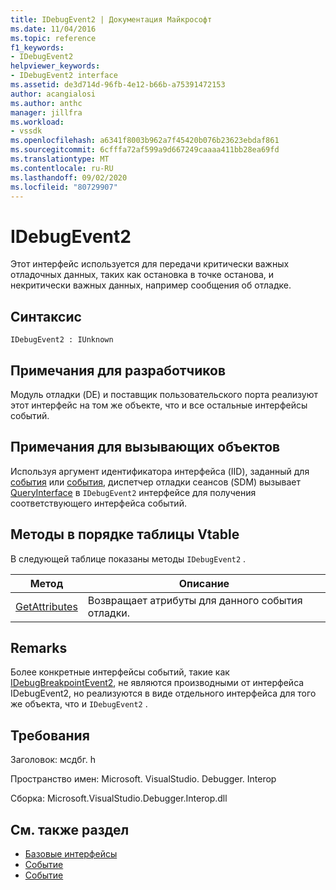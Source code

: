 ```yaml
---
title: IDebugEvent2 | Документация Майкрософт
ms.date: 11/04/2016
ms.topic: reference
f1_keywords:
- IDebugEvent2
helpviewer_keywords:
- IDebugEvent2 interface
ms.assetid: de3d714d-96fb-4e12-b66b-a75391472153
author: acangialosi
ms.author: anthc
manager: jillfra
ms.workload:
- vssdk
ms.openlocfilehash: a6341f8003b962a7f45420b076b23623ebdaf861
ms.sourcegitcommit: 6cfffa72af599a9d667249caaaa411bb28ea69fd
ms.translationtype: MT
ms.contentlocale: ru-RU
ms.lasthandoff: 09/02/2020
ms.locfileid: "80729907"
---
```

# <a name="idebugevent2"></a>IDebugEvent2
Этот интерфейс используется для передачи критически важных отладочных данных, таких как остановка в точке останова, и некритически важных данных, например сообщения об отладке.

## <a name="syntax"></a>Синтаксис

```
IDebugEvent2 : IUnknown
```

## <a name="notes-for-implementers"></a>Примечания для разработчиков
 Модуль отладки (DE) и поставщик пользовательского порта реализуют этот интерфейс на том же объекте, что и все остальные интерфейсы событий.

## <a name="notes-for-callers"></a>Примечания для вызывающих объектов
 Используя аргумент идентификатора интерфейса (IID), заданный для [события](../../../extensibility/debugger/reference/idebugeventcallback2-event.md) или [события](../../../extensibility/debugger/reference/idebugportevents2-event.md), диспетчер отладки сеансов (SDM) вызывает [QueryInterface](/cpp/atl/queryinterface) в `IDebugEvent2` интерфейсе для получения соответствующего интерфейса событий.

## <a name="methods-in-vtable-order"></a>Методы в порядке таблицы Vtable
 В следующей таблице показаны методы `IDebugEvent2` .

|Метод|Описание|
|------------|-----------------|
|[GetAttributes](../../../extensibility/debugger/reference/idebugevent2-getattributes.md)|Возвращает атрибуты для данного события отладки.|

## <a name="remarks"></a>Remarks
 Более конкретные интерфейсы событий, такие как [IDebugBreakpointEvent2](../../../extensibility/debugger/reference/idebugbreakpointevent2.md), не являются производными от интерфейса IDebugEvent2, но реализуются в виде отдельного интерфейса для того же объекта, что и `IDebugEvent2` .

## <a name="requirements"></a>Требования
 Заголовок: мсдбг. h

 Пространство имен: Microsoft. VisualStudio. Debugger. Interop

 Сборка: Microsoft.VisualStudio.Debugger.Interop.dll

## <a name="see-also"></a>См. также раздел
- [Базовые интерфейсы](../../../extensibility/debugger/reference/core-interfaces.md)
- [Событие](../../../extensibility/debugger/reference/idebugportevents2-event.md)
- [Событие](../../../extensibility/debugger/reference/idebugeventcallback2-event.md)
